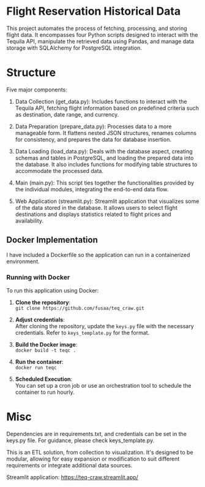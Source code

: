 # Flight Reservation Historical Data

This project automates the process of fetching, processing, and storing flight data. It encompasses four Python scripts designed to interact with the Tequila API, manipulate the retrieved data using Pandas, and manage data storage with SQLAlchemy for PostgreSQL integration.

# Structure

Five major components:

1. Data Collection (get_data.py): Includes functions to interact with the Tequila API, fetching flight information based on predefined criteria such as destination, date range, and currency.

2. Data Preparation (prepare_data.py): Processes data to a more manageable form. It flattens nested JSON structures, renames columns for consistency, and prepares the data for database insertion.

3. Data Loading (load_data.py): Deals with the database aspect, creating schemas and tables in PostgreSQL, and loading the prepared data into the database. It also includes functions for modifying table structures to accommodate the processed data.

4. Main (main.py): This script ties together the functionalities provided by the individual modules, integrating the end-to-end data flow.

5. Web Application (streamlit.py): Streamlit application that visualizes some of the data stored in the database. It allows users to select flight destinations and displays statistics related to flight prices and availability.


## Docker Implementation

I have included a Dockerfile so the application can run in a containerized environment.  

### Running with Docker

To run this application using Docker:

1. **Clone the repository**:  
`git clone https://github.com/fusaa/teq_craw.git`

2. **Adjust credentials**:  
After cloning the repository, update the `keys.py` file with the necessary credentials. Refer to `keys_template.py` for the format.  
3. **Build the Docker image**:  
`docker build -t teqc .`  
4. **Run the container**:  
`docker run teqc`  
5. **Scheduled Execution**:  
You can set up a cron job or use an orchestration tool to schedule the container to run hourly. 



# Misc

Dependencies are in requirements.txt, and credentials can be set in the keys.py file. For guidance, please check keys_template.py.

This is an ETL solution, from collection to visualization. It's designed to be modular, allowing for easy expansion or modification to suit different requirements or integrate additional data sources.

Streamlit application: https://teq-craw.streamlit.app/


